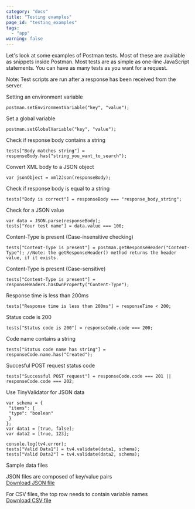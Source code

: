 ```yaml
---
category: "docs"
title: "Testing examples"
page_id: "testing_examples"
tags: 
  - "app"
warning: false
---
```


Let's look at some examples of Postman tests. Most of these are available as snippets inside Postman. Most
tests are as simple as one-line JavaScript statements. You can have as many tests as you want for a request.

Note: Test scripts are run after a response has been received from the server.

Setting an environment variable

    postman.setEnvironmentVariable("key", "value");

Set a global variable

    postman.setGlobalVariable("key", "value"); 

Check if response body contains a string

    tests["Body matches string"] = responseBody.has("string_you_want_to_search");

Convert XML body to a JSON object

    var jsonObject = xml2Json(responseBody);

Check if response body is equal to a string

    tests["Body is correct"] = responseBody === "response_body_string";

Check for a JSON value

    var data = JSON.parse(responseBody);
    tests["Your test name"] = data.value === 100;

Content-Type is present (Case-insensitive checking)

    tests["Content-Type is present"] = postman.getResponseHeader("Content-Type"); //Note: the getResponseHeader() method returns the header value, if it exists.

Content-Type is present (Case-sensitive)

    tests["Content-Type is present"] = responseHeaders.hasOwnProperty("Content-Type");

Response time is less than 200ms

    tests["Response time is less than 200ms"] = responseTime < 200;

Status code is 200

    tests["Status code is 200"] = responseCode.code === 200;

Code name contains a string

    tests["Status code name has string"] = responseCode.name.has("Created");

Succesful POST request status code

    tests["Successful POST request"] = responseCode.code === 201 || responseCode.code === 202;

Use TinyValidator for JSON data

    var schema = {
     "items": {
     "type": "boolean"
     }
    };
    var data1 = [true, false];
    var data2 = [true, 123];
    
    console.log(tv4.error);
    tests["Valid Data1"] = tv4.validate(data1, schema);
    tests["Valid Data2"] = tv4.validate(data2, schema);

Sample data files

JSON files are composed of key/value pairs  
[Download JSON file][0]  

For CSV files, the top row needs to contain variable names  
[Download CSV file][1]  


[0]: http://www.getpostman.com/samples/test_data_file.json
[1]: http://www.getpostman.com/samples/test_data_file.csv
